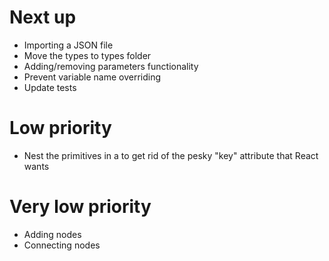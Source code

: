# Next up

- Importing a JSON file
- Move the types to types folder
- Adding/removing parameters functionality
- Prevent variable name overriding
- Update tests

# Low priority

- Nest the primitives in a <g> to get rid of the pesky "key" attribute that React wants

# Very low priority

- Adding nodes
- Connecting nodes
